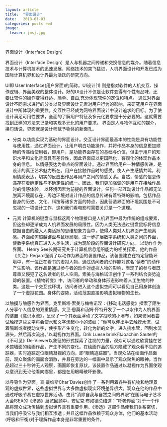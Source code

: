```yaml
---
layout: article
title:  "界面设计"
date:   2018-01-03
categories: posts rwd
image:
  teaser: jmsj.jpg

---
```


界面设计（Interface Design）

界面设计（Interface Design）是人与机器之间传递和交换信息的媒介。随着信息技术与计算机技术的迅速发展，网络技术的突飞猛进，人机界面设计和开发已成为国际计算机界和设计界最为活跃的研究方向。

UI即 User Interface(用户界面)的简称。UI设计[1] 则是指对软件的人机交互、操作逻辑、界面美观的整体设计。好的UI设计不仅是让软件变得有个性有品味，还要让软件的操作变得舒适、简单、自由,充分体现软件的定位和特点。
通过对界面设计不同需求进行的分类以及界面设计元素对用户行为的影响，来研究用户在界面设计中所体现的重要性。交互性已经成为网络界面设计中设计追求的目标。为了使设计满足可用性要求，全面的了解用户特征及多元化要求是十分必要的。这就需要找到正确的方法来记录和实现多元化的用户要求。
界面是人与物体互动的媒介，换句话说，界面就是设计师赋予物体的新面孔。

- 分类
以功能实现为基础的界面设计。交互设计界面最基本的性能是具有功能性与使用性，通过界面设计，让用户明白功能操作，并将作品本身的信息更加顺畅的传递给使用者，即用户，是功能界面存在的基础与价值，但由于用户的知识水平和文化背景具有差异性，因此界面应以更国际化，客观化的体现作品本身的信息。
以情感表达为重点的界面设计。通过界面给用户一种情感传递，是设计的真正艺术魅力所在。用户在接触作品时的感受，使人产生感情共鸣，利用情感表达，切实的反应出作品与用户之间的情感关系。当然，情感的信息传递存在着确定性与不确定性的统一。因此，我们更加强调的是用户在接触作品时的情感体验。
以环境因素为前提的界面设计。任何一部互动设计作品都无法脱离环境而存在，周边环境对设计作品的信息传递有着特殊的影响。包括作品自身的历史、文化、科技等诸多方面的特点，因此营造界面的环境氛围是不可忽视的一项设计工作，这和我们看电影时需要关灯是一个道理。

- 元素
计算机的键盘与鼠标这两个物理接口是人机界面中最为传统的组成要素，但这些却逐渐成为人机界面发展的局限性。因为人类无法通过键盘鼠标将信息数据自由的融入人类活跃的思维想象力当中，使得人类对人机界面产生疏离感。界面如何超越键盘与鼠标局限，进一步扩展数字系统和人类之间的界面，使数字系统真正进入人类生活，成为现阶段的界面设计研究方向。
以动作作为界面。
Henry See长期研究关于计算机信息组织能力的相关探索。他的作品《关注》Regard强调了以动作为界面的装置作品，该装置建立在特定智能环境中，有一位正在看书的虚拟人物，通过访问者的动作能对这名“读者”的动作产生影响。该作品是通过参与者的动作对虚拟人物的影响，表现了的参与者既尊重又侵犯了这名读者的私人空间。索美与海格诺涅创作了一系列结合姿势追踪的装置。《植物转变》中，访问者的举动和身体形态影响着人工生物的种类。这是一个交互式环境，访问者进入这个虚拟空间可以看见自己用身体创造了一个虚拟花园。身体的姿势，活动范围直接影响虚拟植物的生长。

以触摸与触感作为界面。克里斯塔·索美与梅格诺涅：《移动电话感觉》探索了陌生人分享个人信息的双重情感。大卫·思莫和汤姆·怀特开发了一个以水作为人机界面的装置《意识水流》，呈现了一个其表面浮动了文字投映的小瀑布，如果访问者尝试触摸这些文字将会使水和文字漾起小小的波纹：“你可以伸出手去触摸水流，试着隔断或者搅动文字，使字形产生变化，转化为新的文字，进入排水管，回到水流源头，然后再次流出。”以凝视作为界面。Drik Luese brink和Joachim Sauter的《不可见》De-Viewer以象征的形式探索了注视的力量，观众可以通过欣赏挂在艺术馆墙面的绘画作品，产生不同的变化。在绘画作品的后方隐藏了观众看不见的追踪器，实时追踪定位眼睛凝视的方向，即“眼睛追踪器”。当观众站在绘画作品面前，观众聚焦的画面会消散，并且在旁边的一幅画中显示了观众聚焦的眼神。当作品超过三十秒钟无人观察，画面即恢复原状。该装置作品通过以凝视作为界面使观众意识到无论他看向哪里，都是在用眼睛破坏影像。

以呼吸作为界面。查·戴维斯Char`Davies创作了一系列用着各种有机物和地理景观的虚拟世界，这些虚拟世界与大多数虚拟现实环境差异很大，观众在他的作品中通过呼吸节奏在虚拟世界活动，由此“消除自我与自然之间的界限”在国际电子艺术大会ISEA的《渗透》展览回顾中，安尼克·布如德总结道：“呼吸界面”对于一个作品将观众成功传输到虚拟世界具有重要作用。《渗透》这部作品使我们关系密切，当我们呼吸它与我们相互渗透；并且这幅作品依赖于观众身体，他们的基本活动(呼吸和平衡)对于理解作品本身是非常重要的条件。


